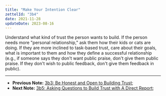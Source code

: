 ```yaml
---
title: "Make Your Intention Clear"
zettelId: "3b4"
date: 2021-11-28
updateDate: 2023-08-16
---
```


Understand what kind of trust the person wants to build. If the person needs more "personal relationship," ask them how their kids or cats are doing. If they are more inclined to task-based trust, care about their goals, what is important to them and how they define a successful relationship (e.g., if someone says they don't want public praise, don't give them public praise. If they don't wish to public feedback, don't give them feedback in public).

---

- **Previous Note:** [3b3: Be Honest and Open to Building Trust](/notes/3b3/);
- **Next Note:** [3b5: Asking Questions to Build Trust with A Direct Report](/notes/3b5/);
